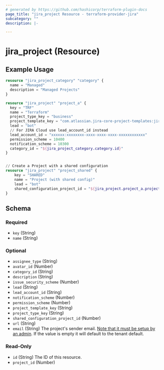 ```yaml
---
# generated by https://github.com/hashicorp/terraform-plugin-docs
page_title: "jira_project Resource - terraform-provider-jira"
subcategory: ""
description: |-

---
```


# jira_project (Resource)



## Example Usage

```terraform
resource "jira_project_category" "category" {
  name = "Managed"
  description = "Managed Projects"
}

resource "jira_project" "project_a" {
  key = "TRF"
  name = "Terraform"
  project_type_key = "business"
  project_template_key = "com.atlassian.jira-core-project-templates:jira-core-project-management"
  lead = "bot"
  // For JIRA Cloud use lead_account_id instead
  lead_account_id = "xxxxxx:xxxxxxxx-xxxx-xxxx-xxxx-xxxxxxxxxxxx"
  permission_scheme = 10400
  notification_scheme = 10300
  category_id = "${jira_project_category.category.id}"
}


// Create a Project with a shared configuration
resource "jira_project" "project_shared" {
	key = "SHARED"
	name = "Project (with shared config)"
	lead = "bot"
	shared_configuration_project_id = "${jira_project.project_a.project_id}"
}
```

<!-- schema generated by tfplugindocs -->
## Schema

### Required

- `key` (String)
- `name` (String)

### Optional

- `assignee_type` (String)
- `avatar_id` (Number)
- `category_id` (String)
- `description` (String)
- `issue_security_scheme` (Number)
- `lead` (String)
- `lead_account_id` (String)
- `notification_scheme` (Number)
- `permission_scheme` (Number)
- `project_template_key` (String)
- `project_type_key` (String)
- `shared_configuration_project_id` (Number)
- `url` (String)
- `email` (String) The project's sender email. [Note that it must be setup by an admin](https://support.atlassian.com/organization-administration/docs/add-custom-email-addresses-for-product-notifications/). If the value is empty it will default to the tenant default.

### Read-Only

- `id` (String) The ID of this resource.
- `project_id` (Number)
